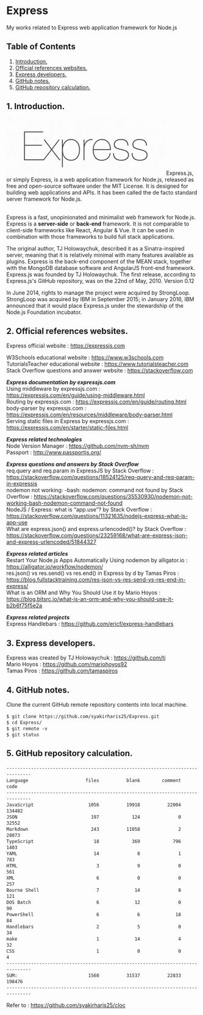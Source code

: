# Express
My works related to Express web application framework for Node.js

## Table of Contents
1. [Introduction.](#introduction)
2. [Official references websites.](#references)
3. [Express developers.](developers)
4. [GitHub notes.](#github)
5. [GitHub repository calculation.](#calculation)

<a name="introduction"></a>
## 1. Introduction.
<img src="express.png" height="150"> 
Express.js, or simply Express, is a web application framework for Node.js, released as free and open-source software under the MIT License. It is designed for building web applications and APIs. It has been called the de facto standard server framework for Node.js.<br><br>

Express is a fast, unopinionated and minimalist web framework for Node.js. Express is a **server-side** or **back-end** framework. It is not comparable to client-side frameworks like React, Angular & Vue. It can be used in combination with those frameworks to build full stack applications.

The original author, TJ Holowaychuk, described it as a Sinatra-inspired server, meaning that it is relatively minimal with many features available as plugins. Express is the back-end component of the MEAN stack, together with the MongoDB database software and AngularJS front-end framework. Express.js was founded by TJ Holowaychuk. The first release, according to Express.js's GitHub repository, was on the 22nd of May, 2010. Version 0.12

In June 2014, rights to manage the project were acquired by StrongLoop. StrongLoop was acquired by IBM in September 2015; in January 2016, IBM announced that it would place Express.js under the stewardship of the Node.js Foundation incubator.

<a name="references"></a>
## 2. Official references websites.
Express official website : https://expressjs.com <br />

W3Schools educational website : https://www.w3schools.com <br />
TutorialsTeacher educational website : https://www.tutorialsteacher.com <br />
Stack Overflow questions and answer website : https://stackoverflow.com <br />

**_Express documentation by expressjs.com_** <br />
Using middleware by expressjs.com : https://expressjs.com/en/guide/using-middleware.html <br />
Routing by expressjs.com : https://expressjs.com/en/guide/routing.html <br />
body-parser by expressjs.com : https://expressjs.com/en/resources/middleware/body-parser.html <br />
Serving static files in Express by expressjs.com : https://expressjs.com/en/starter/static-files.html <br />

**_Express related technologies_** <br />
Node Version Manager : https://github.com/nvm-sh/nvm <br />
Passport : http://www.passportjs.org/ <br />

**_Express questions and answers by Stack Overflow_** <br />
req.query and req.param in ExpressJS by Stack Overflow : https://stackoverflow.com/questions/18524125/req-query-and-req-param-in-expressjs <br />
nodemon not working: -bash: nodemon: command not found by Stack Overflow : https://stackoverflow.com/questions/35530930/nodemon-not-working-bash-nodemon-command-not-found <br />
NodeJS / Express: what is “app.use”? by Stack Overflow : https://stackoverflow.com/questions/11321635/nodejs-express-what-is-app-use <br />
What are express.json() and express.urlencoded()? by Stack Overflow : https://stackoverflow.com/questions/23259168/what-are-express-json-and-express-urlencoded/51844327 <br />

**_Express related articles_** <br />
Restart Your Node.js Apps Automatically Using nodemon by alligator.io : https://alligator.io/workflow/nodemon/ <br />
res.json() vs res.send() vs res.end() in Express by d by Tamas Piros : https://blog.fullstacktraining.com/res-json-vs-res-send-vs-res-end-in-express/ <br />
What is an ORM and Why You Should Use it by Mario Hoyos : https://blog.bitsrc.io/what-is-an-orm-and-why-you-should-use-it-b2b6f75f5e2a <br />

**_Express related projects_** <br />
Express Handlebars : https://github.com/ericf/express-handlebars <br />

<a name="developers"></a>
## 3. Express developers.
Express was created by TJ Holowaychuk : https://github.com/tj <br />
Mario Hoyos : https://github.com/mariohoyos92 <br />
Tamas Piros : https://github.com/tamaspiros <br />
 
<a name="github"></a>
## 4. GitHub notes.
Clone the current GitHub remote repository contents into local machine.
```
$ git clone https://github.com/syakirharis25/Express.git
$ cd Express/
$ git remote -v
$ git status
```

<a name="calculation"></a>
## 5. GitHub repository calculation.
```
-------------------------------------------------------------------------------
Language                     files          blank        comment           code
-------------------------------------------------------------------------------
JavaScript                    1056          19918          22004         134482
JSON                           197            124              0          32552
Markdown                       243          11058              2          28073
TypeScript                      18            369            796           1403
YAML                            14              8              1            783
HTML                             3              9              0            561
XML                              6              0              0            257
Bourne Shell                     7             14              8            121
DOS Batch                        6             12              0             90
PowerShell                       6              6             18             84
Handlebars                       2              5              0             34
make                             1             14              4             32
CSS                              1              0              0              4
-------------------------------------------------------------------------------
SUM:                          1560          31537          22833         198476
-------------------------------------------------------------------------------
```
Refer to : https://github.com/syakirharis25/cloc
